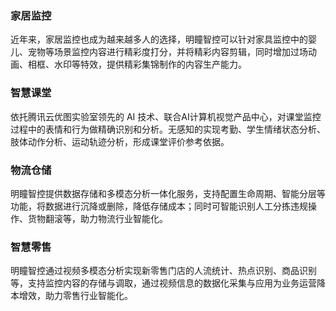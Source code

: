 ### 家居监控
近年来，家居监控也成为越来越多人的选择，明瞳智控可以针对家具监控中的婴儿、宠物等场景监控内容进行精彩度打分，并将精彩内容剪辑，同时增加过场动画、相框、水印等特效，提供精彩集锦制作的内容生产能力。

### 智慧课堂
依托腾讯云优图实验室领先的 AI 技术、联合AI计算机视觉产品中心，对课堂监控过程中的表情和行为做精确识别和分析。无感知的实现考勤、学生情绪状态分析、肢体动作分析、运动轨迹分析，形成课堂评价参考依据。

### 物流仓储
明瞳智控提供数据存储和多模态分析一体化服务，支持配置生命周期、智能分层等功能，将数据进行沉降或删除，降低存储成本；同时可智能识别人工分拣违规操作、货物翻滚等，助力物流行业智能化。

### 智慧零售
明瞳智控通过视频多模态分析实现新零售门店的人流统计、热点识别、商品识别等，支持监控内容的存储与调取，通过视频信息的数据化采集与应用为业务运营降本增效，助力零售行业智能化。